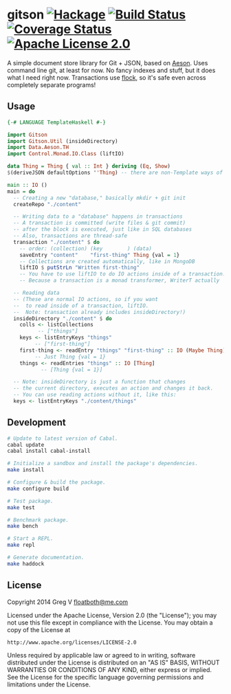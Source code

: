# gitson [![Hackage](https://img.shields.io/hackage/v/gitson.svg?style=flat)](https://hackage.haskell.org/package/gitson) [![Build Status](https://img.shields.io/travis/myfreeweb/gitson.svg?style=flat)](https://travis-ci.org/myfreeweb/gitson) [![Coverage Status](https://img.shields.io/coveralls/myfreeweb/gitson.svg?style=flat)](https://coveralls.io/r/myfreeweb/gitson) [![Apache License 2.0](https://img.shields.io/badge/license-Apache%202.0-brightgreen.svg?style=flat)](https://www.tldrlegal.com/l/apache2)

A simple document store library for Git + JSON, based on [Aeson].
Uses command line git, at least for now.
No fancy indexes and stuff, but it does what I need right now.
Transactions use [flock], so it's safe even across completely separate programs!

[Aeson]: http://hackage.haskell.org/package/aeson
[flock]: http://hackage.haskell.org/package/flock

## Usage

```haskell
{-# LANGUAGE TemplateHaskell #-}

import Gitson
import Gitson.Util (insideDirectory)
import Data.Aeson.TH
import Control.Monad.IO.Class (liftIO)

data Thing = Thing { val :: Int } deriving (Eq, Show)
$(deriveJSON defaultOptions ''Thing) -- there are non-Template ways of doing this, see aeson docs

main :: IO ()
main = do
  -- Creating a new "database," basically mkdir + git init
  createRepo "./content"

  -- Writing data to a "database" happens in transactions
  -- A transaction is committed (write files & git commit)
  -- after the block is executed, just like in SQL databases
  -- Also, transactions are thread-safe
  transaction "./content" $ do
    -- order: (collection) (key        ) (data)
    saveEntry "content"    "first-thing" Thing {val = 1}
    -- Collections are created automatically, like in MongoDB
    liftIO $ putStrLn "Written first-thing"
    -- You have to use liftIO to do IO actions inside of a transaction!
    -- Because a transaction is a monad transformer, WriterT actually

  -- Reading data
  -- (These are normal IO actions, so if you want
  --  to read inside of a transaction, liftIO.
  --  Note: transaction already includes insideDirectory!)
  insideDirectory "./content" $ do
    colls <- listCollections
          -- ["things"]
    keys <- listEntryKeys "things"
         -- ["first-thing"]
    first-thing <- readEntry "things" "first-thing" :: IO (Maybe Thing)
         -- Just Thing {val = 1}
    things <- readEntries "things" :: IO [Thing]
           -- [Thing {val = 1}]

  -- Note: insideDirectory is just a function that changes
  -- the current directory, executes an action and changes it back.
  -- You can use reading actions without it, like this:
  keys <- listEntryKeys "./content/things"
```

## Development

```bash
# Update to latest version of Cabal.
cabal update
cabal install cabal-install

# Initialize a sandbox and install the package's dependencies.
make install

# Configure & build the package.
make configure build

# Test package.
make test

# Benchmark package.
make bench

# Start a REPL.
make repl

# Generate documentation.
make haddock
```

## License

Copyright 2014 Greg V <floatboth@me.com>

Licensed under the Apache License, Version 2.0 (the "License");
you may not use this file except in compliance with the License.
You may obtain a copy of the License at

    http://www.apache.org/licenses/LICENSE-2.0

Unless required by applicable law or agreed to in writing, software
distributed under the License is distributed on an "AS IS" BASIS,
WITHOUT WARRANTIES OR CONDITIONS OF ANY KIND, either express or implied.
See the License for the specific language governing permissions and
limitations under the License.
